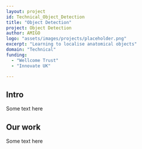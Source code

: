```yaml
---
layout: project
id: Technical_Object_Detection
title: "Object Detection"
project: Object Detection
author: AMIGO
logo: "assets/images/projects/placeholder.png"
excerpt: "Learning to localise anatomical objects"
domain: "Technical"
funding:
  - "Wellcome Trust"
  - "Innovate UK"

---
```


## Intro

Some text here

## Our work

Some text here
